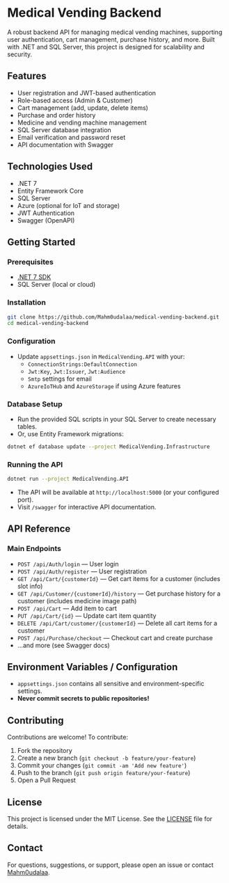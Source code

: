 # Medical Vending Backend

A robust backend API for managing medical vending machines, supporting user authentication, cart management, purchase history, and more. Built with .NET and SQL Server, this project is designed for scalability and security.

## Features
- User registration and JWT-based authentication
- Role-based access (Admin & Customer)
- Cart management (add, update, delete items)
- Purchase and order history
- Medicine and vending machine management
- SQL Server database integration
- Email verification and password reset
- API documentation with Swagger

## Technologies Used
- .NET 7
- Entity Framework Core
- SQL Server
- Azure (optional for IoT and storage)
- JWT Authentication
- Swagger (OpenAPI)

## Getting Started

### Prerequisites
- [.NET 7 SDK](https://dotnet.microsoft.com/download)
- SQL Server (local or cloud)

### Installation
```bash
git clone https://github.com/Mahm0udalaa/medical-vending-backend.git
cd medical-vending-backend
```

### Configuration
- Update `appsettings.json` in `MedicalVending.API` with your:
  - `ConnectionStrings:DefaultConnection`
  - `Jwt:Key`, `Jwt:Issuer`, `Jwt:Audience`
  - `Smtp` settings for email
  - `AzureIoTHub` and `AzureStorage` if using Azure features

### Database Setup
- Run the provided SQL scripts in your SQL Server to create necessary tables.
- Or, use Entity Framework migrations:
```bash
dotnet ef database update --project MedicalVending.Infrastructure
```

### Running the API
```bash
dotnet run --project MedicalVending.API
```
- The API will be available at `http://localhost:5000` (or your configured port).
- Visit `/swagger` for interactive API documentation.

## API Reference

### Main Endpoints
- `POST /api/Auth/login` — User login
- `POST /api/Auth/register` — User registration
- `GET /api/Cart/{customerId}` — Get cart items for a customer (includes slot info)
- `GET /api/Customer/{customerId}/history` — Get purchase history for a customer (includes medicine image path)
- `POST /api/Cart` — Add item to cart
- `PUT /api/Cart/{id}` — Update cart item quantity
- `DELETE /api/Cart/customer/{customerId}` — Delete all cart items for a customer
- `POST /api/Purchase/checkout` — Checkout cart and create purchase
- ...and more (see Swagger docs)

## Environment Variables / Configuration
- `appsettings.json` contains all sensitive and environment-specific settings.
- **Never commit secrets to public repositories!**

## Contributing

Contributions are welcome! To contribute:
1. Fork the repository
2. Create a new branch (`git checkout -b feature/your-feature`)
3. Commit your changes (`git commit -am 'Add new feature'`)
4. Push to the branch (`git push origin feature/your-feature`)
5. Open a Pull Request

## License

This project is licensed under the MIT License. See the [LICENSE](LICENSE) file for details.

## Contact

For questions, suggestions, or support, please open an issue or contact [Mahm0udalaa](https://github.com/Mahm0udalaa). 